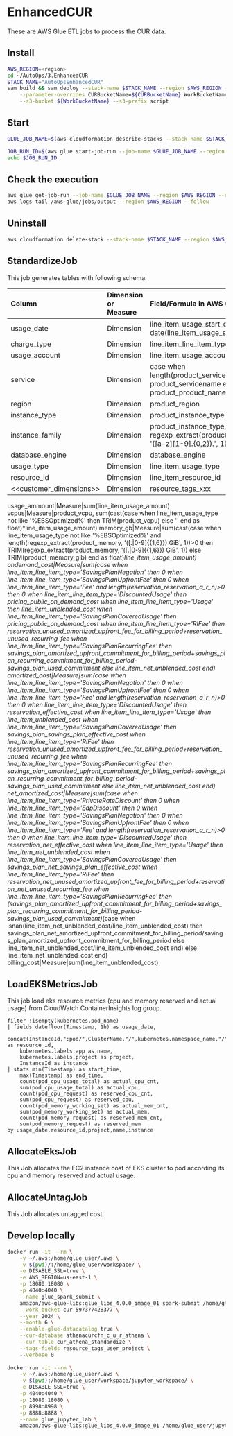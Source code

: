 # EnhancedCUR

These are AWS Glue ETL jobs to process the CUR data.


## Install

```bash
AWS_REGION=<region>
cd ~/AutoOps/3.EnhancedCUR
STACK_NAME="AutoOpsEnhancedCUR"
sam build && sam deploy --stack-name $STACK_NAME --region $AWS_REGION --confirm-changeset --capabilities CAPABILITY_IAM CAPABILITY_NAMED_IAM \
    --parameter-overrides CURBucketName=${CURBucketName} WorkBucketName=${WorkBucketName} CURDatabase=${CURDatabase} \
    --s3-bucket ${WorkBucketName} --s3-prefix script
```

## Start

``` bash
GLUE_JOB_NAME=$(aws cloudformation describe-stacks --stack-name $STACK_NAME --region $AWS_REGION --no-cli-pager --query 'Stacks[0].Outputs[?OutputKey==`AllocateUntagJob`].OutputValue' --output text)

JOB_RUN_ID=$(aws glue start-job-run --job-name $GLUE_JOB_NAME --region $AWS_REGION --no-cli-pager --output text --query 'JobRunId' --arguments '{"--enable-glue-datacatalog":"true", "--cur-database":"athenacurcfn_c_u_r_athena","--cur-table":"enhanced_cur","--work-bucket":"cur-597377428377","--year":"2024", "--month":"4", "--tags-fields":"resource_tags_user_project"}')
echo $JOB_RUN_ID
```

## Check the execution

``` bash
aws glue get-job-run --job-name $GLUE_JOB_NAME --region $AWS_REGION --run-id  $JOB_RUN_ID --no-cli-pager
aws logs tail /aws-glue/jobs/output --region $AWS_REGION --follow
```


## Uninstall

```bash
aws cloudformation delete-stack --stack-name $STACK_NAME --region $AWS_REGION --no-cli-pager
```

## StandardizeJob

This job generates tables with following schema:

Column|Dimension or Measure|Field/Formula in AWS CUR
:----|:----|:----
usage_date|Dimension|line_item_usage_start_date, date(line_item_usage_start_date)
charge_type|Dimension|line_item_line_item_type
usage_account|Dimension|line_item_usage_account_id
service|Dimension|case when length(product_servicename)>0 then product_servicename else product_product_name end
region|Dimension|product_region
instance_type|Dimension|product_instance_type
instance_family|Dimension|product_instance_type, regexp_extract(product_instance_type, '([a-z][1-9].{0,2})\.', 1)
database_engine|Dimension|database_engine
usage_type|Dimension|line_item_usage_type
resource_id|Dimension|line_item_resource_id
<<customer_dimensions>>|Dimension|resource_tags_xxx

usage_ammount|Measure|sum(line_item_usage_amount)
vcpus|Measure|product_vcpu, sum(cast(case when line_item_usage_type not like '%EBSOptimized%' then TRIM(product_vcpu) else '' end as float)*line_item_usage_amount)
memory_gb|Measure|sum(cast(case when line_item_usage_type not like '%EBSOptimized%' and length(regexp_extract(product_memory, '([\.|0-9]{{1,6}}) GiB', 1))>0 then TRIM(regexp_extract(product_memory, '([\.|0-9]{{1,6}}) GiB', 1)) else TRIM(product_memory_gib) end as float)*line_item_usage_amount)
ondemand_cost|Measure|sum(case when line_item_line_item_type='SavingsPlanNegation' then 0 when line_item_line_item_type='SavingsPlanUpfrontFee' then 0 when line_item_line_item_type='Fee' and length(reservation_reservation_a_r_n)>0 then 0 when line_item_line_item_type='DiscountedUsage' then pricing_public_on_demand_cost when line_item_line_item_type='Usage' then line_item_unblended_cost when line_item_line_item_type='SavingsPlanCoveredUsage' then pricing_public_on_demand_cost when line_item_line_item_type='RIFee' then reservation_unused_amortized_upfront_fee_for_billing_period+reservation_unused_recurring_fee when line_item_line_item_type='SavingsPlanRecurringFee' then savings_plan_amortized_upfront_commitment_for_billing_period+savings_plan_recurring_commitment_for_billing_period-savings_plan_used_commitment else line_item_net_unblended_cost end)
amortized_cost|Measure|sum(case when line_item_line_item_type='SavingsPlanNegation' then 0 when line_item_line_item_type='SavingsPlanUpfrontFee' then 0 when line_item_line_item_type='Fee' and length(reservation_reservation_a_r_n)>0 then 0 when line_item_line_item_type='DiscountedUsage' then reservation_effective_cost when line_item_line_item_type='Usage' then line_item_unblended_cost when line_item_line_item_type='SavingsPlanCoveredUsage' then savings_plan_savings_plan_effective_cost when line_item_line_item_type='RIFee' then reservation_unused_amortized_upfront_fee_for_billing_period+reservation_unused_recurring_fee when line_item_line_item_type='SavingsPlanRecurringFee' then savings_plan_amortized_upfront_commitment_for_billing_period+savings_plan_recurring_commitment_for_billing_period-savings_plan_used_commitment else line_item_net_unblended_cost end)
net_amortized_cost|Measure|sum(case when line_item_line_item_type='PrivateRateDiscount' then 0 when line_item_line_item_type='EdpDiscount' then 0 when line_item_line_item_type='SavingsPlanNegation' then 0 when line_item_line_item_type='SavingsPlanUpfrontFee' then 0 when line_item_line_item_type='Fee' and length(reservation_reservation_a_r_n)>0 then 0 when line_item_line_item_type='DiscountedUsage' then reservation_net_effective_cost when line_item_line_item_type='Usage' then line_item_net_unblended_cost when line_item_line_item_type='SavingsPlanCoveredUsage' then savings_plan_net_savings_plan_effective_cost when line_item_line_item_type='RIFee' then reservation_net_unused_amortized_upfront_fee_for_billing_period+reservation_net_unused_recurring_fee when line_item_line_item_type='SavingsPlanRecurringFee' then (savings_plan_amortized_upfront_commitment_for_billing_period+savings_plan_recurring_commitment_for_billing_period-savings_plan_used_commitment)*(case when isnan(line_item_net_unblended_cost/line_item_unblended_cost) then savings_plan_net_amortized_upfront_commitment_for_billing_period/savings_plan_amortized_upfront_commitment_for_billing_period else line_item_net_unblended_cost/line_item_unblended_cost end) else line_item_net_unblended_cost end)
billing_cost|Measure|sum(line_item_unblended_cost)

## LoadEKSMetricsJob

This job load eks resource metrics (cpu and memory reserved and actual usage) from CloudWatch ContainerInsights log group. 

```CloudWatch LogInsights
filter !isempty(kubernetes.pod_name) 
| fields datefloor(Timestamp, 1h) as usage_date, 
    concat(InstanceId,":pod/",ClusterName,"/",kubernetes.namespace_name,"/",kubernetes.pod_name) as resource_id, 
    kubernetes.labels.app as name, 
    kubernetes.labels.project as project, 
    InstanceId as instance 
| stats min(Timestamp) as start_time, 
    max(Timestamp) as end_time, 
    count(pod_cpu_usage_total) as actual_cpu_cnt, 
    sum(pod_cpu_usage_total) as actual_cpu, 
    count(pod_cpu_request) as reserved_cpu_cnt, 
    sum(pod_cpu_request) as reserved_cpu, 
    count(pod_memory_working_set) as actual_mem_cnt, 
    sum(pod_memory_working_set) as actual_mem,
    count(pod_memory_request) as reserved_mem_cnt, 
    sum(pod_memory_request) as reserved_mem 
by usage_date,resource_id,project,name,instance
```

## AllocateEksJob

This Job allocates the EC2 instance cost of EKS cluster to pod according its cpu and memory reserved and actual usage.

## AllocateUntagJob

This Job allocates untagged cost.

## Develop locally

``` bash
docker run -it --rm \
    -v ~/.aws:/home/glue_user/.aws \
    -v $(pwd)/:/home/glue_user/workspace/ \
    -e DISABLE_SSL=true \
    -e AWS_REGION=us-east-1 \
    -p 18080:18080 \
    -p 4040:4040 \
    --name glue_spark_submit \
    amazon/aws-glue-libs:glue_libs_4.0.0_image_01 spark-submit /home/glue_user/workspace/allocate-untag.py \
    --work-bucket cur-597377428377 \
    --year 2024 \
    --month 6 \
    --enable-glue-datacatalog true \
    --cur-database athenacurcfn_c_u_r_athena \
    --cur-table cur_athena_standardize \
    --tags-fields resource_tags_user_project \
    --verbose 0
    
docker run -it --rm \
    -v ~/.aws:/home/glue_user/.aws \
    -v $(pwd):/home/glue_user/workspace/jupyter_workspace/ \
    -e DISABLE_SSL=true \
    -p 4040:4040 \
    -p 18080:18080 \
    -p 8998:8998 \
    -p 8888:8888 \
    --name glue_jupyter_lab \
    amazon/aws-glue-libs:glue_libs_4.0.0_image_01 /home/glue_user/jupyter/jupyter_start.sh
```
